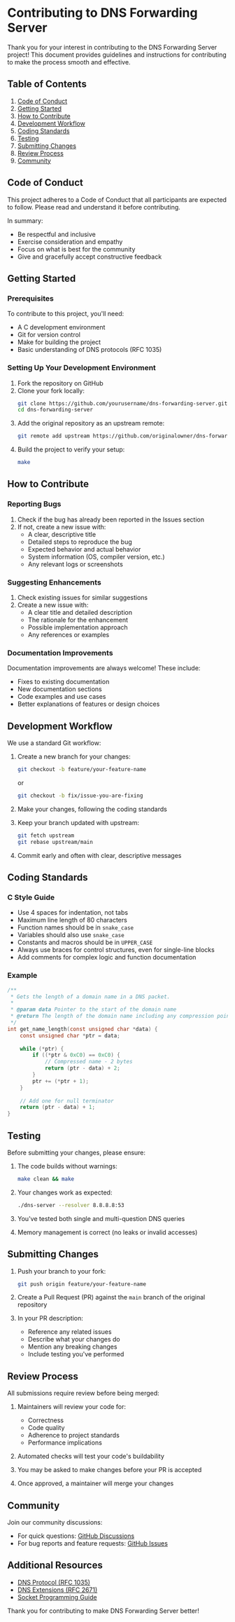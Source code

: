 # Contributing to DNS Forwarding Server

Thank you for your interest in contributing to the DNS Forwarding Server project! This document provides guidelines and instructions for contributing to make the process smooth and effective.

## Table of Contents

1. [Code of Conduct](#code-of-conduct)
2. [Getting Started](#getting-started)
3. [How to Contribute](#how-to-contribute)
4. [Development Workflow](#development-workflow)
5. [Coding Standards](#coding-standards)
6. [Testing](#testing)
7. [Submitting Changes](#submitting-changes)
8. [Review Process](#review-process)
9. [Community](#community)

## Code of Conduct

This project adheres to a Code of Conduct that all participants are expected to follow. Please read and understand it before contributing.

In summary:
- Be respectful and inclusive
- Exercise consideration and empathy
- Focus on what is best for the community
- Give and gracefully accept constructive feedback

## Getting Started

### Prerequisites

To contribute to this project, you'll need:

- A C development environment
- Git for version control
- Make for building the project
- Basic understanding of DNS protocols (RFC 1035)

### Setting Up Your Development Environment

1. Fork the repository on GitHub
2. Clone your fork locally:
   ```bash
   git clone https://github.com/yourusername/dns-forwarding-server.git
   cd dns-forwarding-server
   ```
3. Add the original repository as an upstream remote:
   ```bash
   git remote add upstream https://github.com/originalowner/dns-forwarding-server.git
   ```
4. Build the project to verify your setup:
   ```bash
   make
   ```

## How to Contribute

### Reporting Bugs

1. Check if the bug has already been reported in the Issues section
2. If not, create a new issue with:
   - A clear, descriptive title
   - Detailed steps to reproduce the bug
   - Expected behavior and actual behavior
   - System information (OS, compiler version, etc.)
   - Any relevant logs or screenshots

### Suggesting Enhancements

1. Check existing issues for similar suggestions
2. Create a new issue with:
   - A clear title and detailed description
   - The rationale for the enhancement
   - Possible implementation approach
   - Any references or examples

### Documentation Improvements

Documentation improvements are always welcome! These include:

- Fixes to existing documentation
- New documentation sections
- Code examples and use cases
- Better explanations of features or design choices

## Development Workflow

We use a standard Git workflow:

1. Create a new branch for your changes:
   ```bash
   git checkout -b feature/your-feature-name
   ```
   or
   ```bash
   git checkout -b fix/issue-you-are-fixing
   ```

2. Make your changes, following the coding standards

3. Keep your branch updated with upstream:
   ```bash
   git fetch upstream
   git rebase upstream/main
   ```

4. Commit early and often with clear, descriptive messages

## Coding Standards

### C Style Guide

- Use 4 spaces for indentation, not tabs
- Maximum line length of 80 characters
- Function names should be in `snake_case`
- Variables should also use `snake_case`
- Constants and macros should be in `UPPER_CASE`
- Always use braces for control structures, even for single-line blocks
- Add comments for complex logic and function documentation

### Example

```c
/**
 * Gets the length of a domain name in a DNS packet.
 *
 * @param data Pointer to the start of the domain name
 * @return The length of the domain name including any compression pointers
 */
int get_name_length(const unsigned char *data) {
    const unsigned char *ptr = data;
    
    while (*ptr) {
        if ((*ptr & 0xC0) == 0xC0) {
            // Compressed name - 2 bytes
            return (ptr - data) + 2;
        }
        ptr += (*ptr + 1);
    }
    
    // Add one for null terminator
    return (ptr - data) + 1;
}
```

## Testing

Before submitting your changes, please ensure:

1. The code builds without warnings:
   ```bash
   make clean && make
   ```

2. Your changes work as expected:
   ```bash
   ./dns-server --resolver 8.8.8.8:53
   ```
   
3. You've tested both single and multi-question DNS queries

4. Memory management is correct (no leaks or invalid accesses)

## Submitting Changes

1. Push your branch to your fork:
   ```bash
   git push origin feature/your-feature-name
   ```

2. Create a Pull Request (PR) against the `main` branch of the original repository

3. In your PR description:
   - Reference any related issues
   - Describe what your changes do
   - Mention any breaking changes
   - Include testing you've performed

## Review Process

All submissions require review before being merged:

1. Maintainers will review your code for:
   - Correctness
   - Code quality
   - Adherence to project standards
   - Performance implications

2. Automated checks will test your code's buildability

3. You may be asked to make changes before your PR is accepted

4. Once approved, a maintainer will merge your changes

## Community

Join our community discussions:

- For quick questions: [GitHub Discussions](https://github.com/originalowner/dns-forwarding-server/discussions)
- For bug reports and feature requests: [GitHub Issues](https://github.com/originalowner/dns-forwarding-server/issues)

## Additional Resources

- [DNS Protocol (RFC 1035)](https://tools.ietf.org/html/rfc1035)
- [DNS Extensions (RFC 2671)](https://tools.ietf.org/html/rfc2671)
- [Socket Programming Guide](https://beej.us/guide/bgnet/)

Thank you for contributing to make DNS Forwarding Server better!